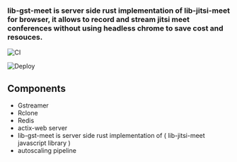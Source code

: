 ### lib-gst-meet is server side rust implementation of lib-jitsi-meet for browser, it allows to record and stream jitsi meet conferences without using headless chrome to save cost and resouces.

![CI](https://github.com/patrick-fitzgerald/actix-web-docker-example/workflows/CI/badge.svg)

![Deploy](https://github.com/patrick-fitzgerald/actix-web-docker-example/workflows/Deploy/badge.svg?branch=develop)


## Components 

 - Gstreamer
 - Rclone
 - Redis
 - actix-web server
 - lib-gst-meet is server side rust implementation of ( lib-jitsi-meet javascript library )
 - autoscaling pipeline
